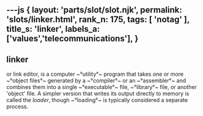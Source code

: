 ---js
{
  layout: 'parts/slot/slot.njk',
  permalink: 'slots/linker.html',
  rank_n: 175,
  tags: [ 'notag' ],
  title_s: 'linker',
  labels_a: ['values','telecommunications'],
}
---
## linker

 or link editor, is a computer ~°utility°~ program that takes one or more ~°object files°~ generated by a ~°compiler°~ or an ~°assembler°~ and combines them into a single ~°executable°~ file, ~°library°~ file, or another 'object' file.  A simpler version that writes its output directly to memory is called the <i>loader</i>, though ~°loading°~ is typically considered a separate process.
